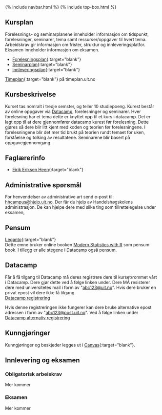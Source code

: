 {% include navbar.html %}  {% include top-box.html %}



## Kursplan  

Forelesnings- og seminarplanene inneholder informasjon om tidspunkt, forelesninger, seminarer, tema samt ressurser/oppgaver til hvert tema.  
Arbeidskrav gir informasjon om frister, struktur og innleveringsplatfor.
Eksamen inneholder informasjon om eksamen. 

- [Forelesningsplan](forelesningsplan.html){:target="blank"}
- [Seminarplan](seminarplan.html){:target="blank"}
- [Innleveringsplan](innleveringer.html){:target="blank"}   


[Timeplan](https://timeplan.uit.no/emne_timeplan.php?sem=24h&module[]=SOK-2009-1){:target="blank"} på timeplan.uit.no


## Kursbeskrivelse 


Kurset tas nomralt i tredje semster, og teller 10 studiepoeng.
Kurest består av online oppgaver via [Datacamp](datacamp.com), forelesninger og seminarer. Hver forelesning har et tema dette er knyttet opp til et kurs i datacamp. Det er lagt opp til at dere gjennomfører datacamp kurest før forelesning. Dette gjøres så dere blir litt kjent med koden og teorien før forelesningene. I forelesningene blir det mer tid brukt på teorien rundt temaet for uken, forståelse og tolking av resultatene.
Seminarene blir basert på oppgavegjennomgang. 



## Faglærerinfo  
- [Eirik Eriksen Heen](https://uit.no/ansatte/eirik.e.heen){:target="blank"}



## Administrative spørsmål

For henvendelser av administrative art send e-post til: <hhcampus@hjelp.uit.no>. Der får du hjelp av Handelshøgskolens administrasjon. De kan hjelpe dere med slike ting som tillrettelegelse under eksamen, 


## Pensum  

[Leganto](https://bibsys-c.alma.exlibrisgroup.com/leganto/){:target="blank"}  
Dette emne bruker online booken [Modern Statistics with R](https://modernstatisticswithr.com/) som pensum book. I tillegg er alle stegene i Datacamp også pensum.

## Datacamp

Får å få tilgang til Datacamp må deres registrere dere til kurset/rommet vårt i Datacamp. Dere gjør dette ved å følge linken under. Dere MÅ resisterer dere med universitetes mail i form av "abc123@uit.no". Hvis dere bruker en privat epost vil dere ikke få tilgang.  
[Datacamp registrering](https://www.datacamp.com/groups/shared_links/0a68da51979076fe390a190866ca599f46ceec532c468c4dcfd53f879d06de5f)

Hvis denne registreringen ikke fungerer kan dere bruke alternative epost adressen i form av "abc123@post.uit.no". Ved å følge linken under
[Datacamp alternativ registrering](https://www.datacamp.com/groups/shared_links/13c4eb6a28004f403041993796c03725fc4f59703208b5f5705223fde964d201)

## Kunngjøringer  

Kunngjøringer og beskjeder legges ut i [Canvas](https://uit.instructure.com/){:target="blank"}.



## Innlevering og eksamen  

### Obligatorisk arbeiskrav
Mer kommer

### Eksamen
Mer kommer
